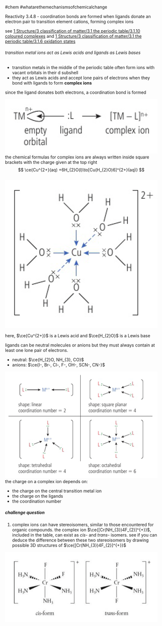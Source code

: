 #chem #whatarethemechanismsofchemicalchange   
  
Reactivity 3.4.8 - coordination bonds are formed when ligands donate an electron pair to transition element cations, forming complex ions  
  
see [1 Structure/3 classification of matter/3.1 the periodic table/3.1.10 coloured complexes](3.1.10%20coloured%20complexes.md) and [1 Structure/3 classification of matter/3.1 the periodic table/3.1.6 oxidation states](3.1.6%20oxidation%20states.md)  
  
###### transition metal ions act as Lewis acids and ligands as Lewis bases  
- transition metals in the middle of the periodic table often form ions with vacant orbitals in their $\text{d}$ subshell  
- they act as Lewis acids and accept lone pairs of electrons when they bond with ligands to form **complex ions**  
  
since the ligand donates both electrons, a coordination bond is formed  
  
![transition and ligand to complex ion.png](Media/2%20Reactivity/2.3/4%20electron%20pair%20sharing/transition%20and%20ligand%20to%20complex%20ion.png)  
the chemical formulas for complex ions are always written inside square brackets with the charge given at the top right  
$$  
\ce{Cu^{2+}(aq) +6H_{2}O(l)\to[Cu(H_{2}O)6]^{2+}(aq)}  
$$  
![cu2+ complex ion with water.png](Media/2%20Reactivity/2.3/4%20electron%20pair%20sharing/cu2+%20complex%20ion%20with%20water.png)  
  
here, $\ce{Cu^{2+}}$ is a Lewis acid and $\ce{H_{2}O}$ is a Lewis base  
  
ligands can be neutral molecules or anions but they must always contain at least one lone pair of electrons.  
- neutral: $\ce{H_{2}O, NH_{3}, CO}$  
- anions: $\ce{I-, Br-, Cl-, F-, OH-, SCN-, CN-}$  
  
![complex ion shapes.png](Media/2%20Reactivity/2.3/4%20electron%20pair%20sharing/complex%20ion%20shapes.png)  
the charge on a complex ion depends on:  
- the charge on the central transition metal ion  
- the charge on the ligands  
-  the coordination number  
  
##### challenge question  
1. complex ions can have stereoisomers, similar to those encountered for organic compounds. the complex ion $\ce{[Cr(NH_{3})4F_{2}]^{+}}$, included in the table, can exist as *cis-* and *trans-* isomers. see if you can deduce the difference between these two stereoisomers by drawing possible 3D structures of $\ce{[Cr(NH_{3})4F_{2}]^{+}}$  
  
![cis and trans forms of an octahedral complex ion.png](Media/2%20Reactivity/2.3/4%20electron%20pair%20sharing/cis%20and%20trans%20forms%20of%20an%20octahedral%20complex%20ion.png)